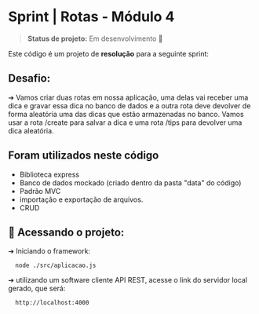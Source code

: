 # Sprint | Rotas - Módulo 4
> **Status de projeto:** Em desenvolvimento  📝

Este código é um projeto de **resolução** para a seguinte sprint:

## Desafio:

➔ Vamos criar duas rotas em nossa aplicação, uma delas vai receber uma dica e
gravar essa dica no banco de dados e a outra rota deve devolver de forma
aleatória uma das dicas que estão armazenadas no banco. Vamos usar a rota
/create para salvar a dica e uma rota /tips para devolver uma dica aleatória.

## Foram utilizados neste código

- Biblioteca express
- Banco de dados mockado (criado dentro da pasta "data" do código)
- Padrão MVC
- importação e exportação de arquivos.
- CRUD 

## 📁 Acessando o projeto:


➔ Iniciando o framework:

```http
  node ./src/aplicacao.js
```

➔ utilizando um software cliente API REST, acesse o link do servidor local gerado, que será: 

```http
  http://localhost:4000
```

